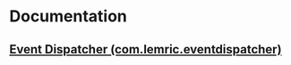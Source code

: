 # Documentation
## [ Event Dispatcher (com.lemric.eventdispatcher) ](https://docs.lemric.com/EventDispatcher.md)
